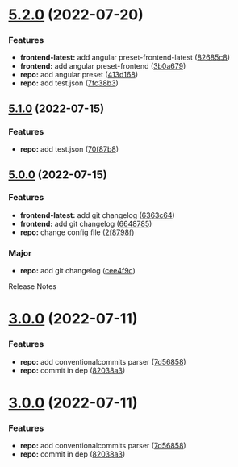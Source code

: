 # [5.2.0](https://github.com/jayeshchoudhary/semantic-release-practice/compare/repo-5.1.0...repo-5.2.0) (2022-07-20)


### Features

* **frontend-latest:** add angular preset-frontend-latest ([82685c8](https://github.com/jayeshchoudhary/semantic-release-practice/commit/82685c855eb7077f885e364fd8cbf1d963bc32f7))
* **frontend:** add angular preset-frontend ([3b0a679](https://github.com/jayeshchoudhary/semantic-release-practice/commit/3b0a6791ad4050da753bcf449651a733fa1557ae))
* **repo:** add angular preset ([413d168](https://github.com/jayeshchoudhary/semantic-release-practice/commit/413d168ed7d668f2bda509e0a840e4b370eabd5f))
* **repo:** add test.json ([7fc38b3](https://github.com/jayeshchoudhary/semantic-release-practice/commit/7fc38b3ac690f88a2ff02a05fcffd5fc6eaff551))

## [5.1.0](https://github.com/jayeshchoudhary/semantic-release-practice/compare/repo-5.0.0...repo-5.1.0) (2022-07-15)


### Features

* **repo:** add test.json ([70f87b8](https://github.com/jayeshchoudhary/semantic-release-practice/commit/70f87b8a183587cf8a37536002650166d745f928))

## [5.0.0](https://github.com/jayeshchoudhary/semantic-release-practice/compare/repo-4.6.0...repo-5.0.0) (2022-07-15)


### Features

* **frontend-latest:** add git changelog ([6363c64](https://github.com/jayeshchoudhary/semantic-release-practice/commit/6363c64b9e98ba28d0c0d553897081fb6508584a))
* **frontend:** add git changelog ([6648785](https://github.com/jayeshchoudhary/semantic-release-practice/commit/66487851d5bfc664a9f1367443f9371511f8d8a4))
* **repo:** change config file ([2f8798f](https://github.com/jayeshchoudhary/semantic-release-practice/commit/2f8798f559d5ae17076a6ebdc489e45b0cd379b2))


### Major

* **repo:** add git changelog ([cee4f9c](https://github.com/jayeshchoudhary/semantic-release-practice/commit/cee4f9c6503a65c7e1ae5360b0890dcb439d89cc))

Release Notes

# [3.0.0](https://github.com/jayeshchoudhary/semantic-release-practice/compare/repo-2.0.0...repo-3.0.0) (2022-07-11)


### Features

* **repo:** add conventionalcommits parser ([7d56858](https://github.com/jayeshchoudhary/semantic-release-practice/commit/7d56858ed3cb38fcbf4c4d931568bca8ecf329de))
* **repo:** commit in dep ([82038a3](https://github.com/jayeshchoudhary/semantic-release-practice/commit/82038a3d04e66e125df4ac5bb4d2720cca3d65dc))

# [3.0.0](https://github.com/jayeshchoudhary/semantic-release-practice/compare/repo-2.0.0...repo-3.0.0) (2022-07-11)


### Features

* **repo:** add conventionalcommits parser ([7d56858](https://github.com/jayeshchoudhary/semantic-release-practice/commit/7d56858ed3cb38fcbf4c4d931568bca8ecf329de))
* **repo:** commit in dep ([82038a3](https://github.com/jayeshchoudhary/semantic-release-practice/commit/82038a3d04e66e125df4ac5bb4d2720cca3d65dc))
